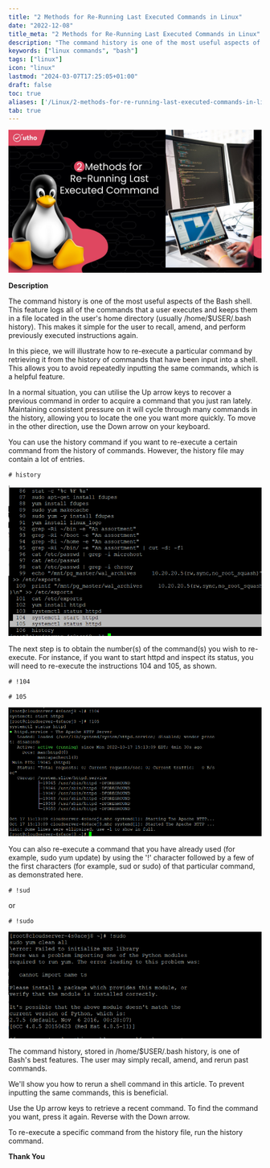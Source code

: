 ```yaml
---
title: "2 Methods for Re-Running Last Executed Commands in Linux"
date: "2022-12-08"
title_meta: "2 Methods for Re-Running Last Executed Commands in Linux"
description: "The command history is one of the most useful aspects of the Bash shell. This feature logs all of the commands that a user executes and keeps them in a file located in the user's home directory (usually /home/$USER/.bash history). This makes it simple for the user to recall, amend, and perform previously executed instructions again."
keywords: ["linux commands", "bash"]
tags: ["linux"]
icon: "linux"
lastmod: "2024-03-07T17:25:05+01:00"
draft: false
toc: true
aliases: ['/Linux/2-methods-for-re-running-last-executed-commands-in-linux/']
tab: true
---
```


![2 Methods for Re-Running Last Executed Commands in Linux](images/2-Methods-for-Re-Running-Last-Executed-Commands-in-Linux_utho.jpg)

**Description**

The command history is one of the most useful aspects of the Bash shell. This feature logs all of the commands that a user executes and keeps them in a file located in the user's home directory (usually /home/$USER/.bash history). This makes it simple for the user to recall, amend, and perform previously executed instructions again.

In this piece, we will illustrate how to re-execute a particular command by retrieving it from the history of commands that have been input into a shell. This allows you to avoid repeatedly inputting the same commands, which is a helpful feature.

In a normal situation, you can utilise the Up arrow keys to recover a previous command in order to acquire a command that you just ran lately. Maintaining consistent pressure on it will cycle through many commands in the history, allowing you to locate the one you want more quickly. To move in the other direction, use the Down arrow on your keyboard.

You can use the history command if you want to re-execute a certain command from the history of commands. However, the history file may contain a lot of entries.

```
# history 
```

![status of commad](images/image-407.png)

The next step is to obtain the number(s) of the command(s) you wish to re-execute. For instance, if you want to start httpd and inspect its status, you will need to re-execute the instructions 104 and 105, as shown.

```
# !104 
```

```
# 105 
```

![service running stat](images/image-408.png)

You can also re-execute a command that you have already used (for example, sudo yum update) by using the '!' character followed by a few of the first characters (for example, sud or sudo) of that particular command, as demonstrated here.

```
# !sud 
```

or

```
# !sudo 
```

![2 Methods for Re-Running Last Executed Commands in Linux](images/image-409.png)

The command history, stored in /home/$USER/.bash history, is one of Bash's best features. The user may simply recall, amend, and rerun past commands.

We'll show you how to rerun a shell command in this article. To prevent inputting the same commands, this is beneficial.

Use the Up arrow keys to retrieve a recent command. To find the command you want, press it again. Reverse with the Down arrow.

To re-execute a specific command from the history file, run the history command.

**Thank You**

